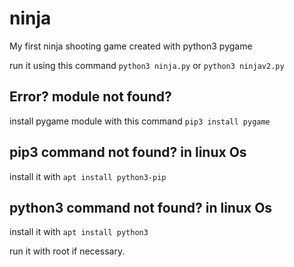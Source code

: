 # ninja
My first ninja shooting game created with python3 pygame 

run it using this command `python3 ninja.py` or `python3 ninjav2.py`

## Error? module not found?
install pygame module with this command `pip3 install pygame`

## pip3 command not found? in linux Os
install it with `apt install python3-pip`

## python3 command not found? in linux Os
install it with `apt install python3`

run it with root if necessary.
